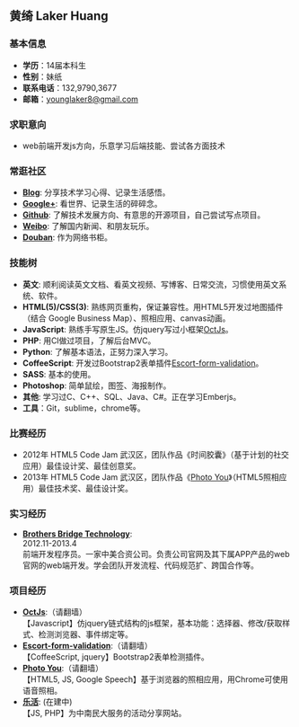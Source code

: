 ## 黄绮 Laker Huang

### 基本信息

* __学历__：14届本科生
* __性别__：妹纸
* __联系电话__：132,9790,3677
* __邮箱__：younglaker8@gmail.com

### 求职意向

* web前端开发js方向，乐意学习后端技能、尝试各方面技术

### 常逛社区

* __[Blog](http://www.cnblogs.com/younglaker/ "My blog")__: 分享技术学习心得、记录生活感悟。
* __[Google+](https://plus.google.com/u/0/117680685769153571568/posts "My Google+")__: 看世界、记录生活的碎碎念。
* __[Github](https://github.com/younglaker "My Github")__: 了解技术发展方向、有意思的开源项目，自己尝试写点项目。
* __[Weibo](http://weibo.com/shaojianghu/ "My Weibo")__: 了解国内新闻、和朋友玩乐。
* __[Douban](http://book.douban.com/people/younglaker/ "My Douban")__: 作为网络书柜。

### 技能树

* __英文__: 顺利阅读英文文档、看英文视频、写博客、日常交流，习惯使用英文系统、软件。
* __HTML(5)/CSS(3)__: 熟练网页重构，保证兼容性。用HTML5开发过地图插件（结合 Google Business Map）、照相应用、canvas动画。
* __JavaScript__: 熟练手写原生JS。仿jquery写过小框架[OctJs](https://github.com/younglaker/octjs "OctJs")。
* __PHP__: 用CI做过项目，了解后台MVC。
* __Python__: 了解基本语法，正努力深入学习。
* __CoffeeScript__: 开发过Bootstrap2表单插件[Escort-form-validation](https://github.com/younglaker/Escort-form-validation "Escort-form-validation")。
* __SASS__: 基本的使用。
* __Photoshop__: 简单鼠绘，图签、海报制作。
* __其他__: 学习过C、C++、SQL、Java、C#。正在学习Emberjs。
* __工具__：Git，sublime，chrome等。

### 比赛经历

* 2012年 HTML5 Code Jam 武汉区，团队作品《时间胶囊》（基于计划的社交应用）最佳设计奖、最佳创意奖。
* 2013年 HTML5 Code Jam 武汉区，团队作品《[Photo You](http://photoyou.gopagoda.com/ "Photo You")》（HTML5照相应用）最佳技术奖、最佳设计奖。

### 实习经历

* __[Brothers Bridge Technology](http://www.bbtechgroup.com/)__: 	
2012.11-2013.4	
前端开发程序员。一家中美合资公司。负责公司官网及其下属APP产品的web官网的web端开发。学会团队开发流程、代码规范扩、跨国合作等。

### 项目经历

* __[OctJs](https://github.com/younglaker/octjs "OctJs")__:（请翻墙）  
【Javascript】仿jquery链式结构的js框架，基本功能：选择器、修改/获取样式、检测浏览器、事件绑定等。
* __[Escort-form-validation](https://github.com/younglaker/Escort-form-validation "Escort-form-validation")__:（请翻墙） 	
【CoffeeScript, jquery】Bootstrap2表单检测插件。
* __[Photo You](http://photoyou.gopagoda.com/ "Photo You")__:（请翻墙） 	
【HTML5, JS, Google Speech】基于浏览器的照相应用，用Chrome可使用语音照相。
* __[乐活]()__: (在建中) 	
【JS, PHP】为中南民大服务的活动分享网站。